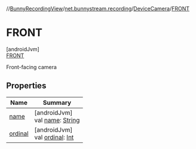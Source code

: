//[BunnyRecordingView](../../../../index.md)/[net.bunnystream.recording](../../index.md)/[DeviceCamera](../index.md)/[FRONT](index.md)

# FRONT

[androidJvm]\
[FRONT](index.md)

Front-facing camera

## Properties

| Name | Summary |
|---|---|
| [name](index.md#-372974862%2FProperties%2F-1916018976) | [androidJvm]<br>val [name](index.md#-372974862%2FProperties%2F-1916018976): [String](https://kotlinlang.org/api/latest/jvm/stdlib/kotlin-stdlib/kotlin/-string/index.html) |
| [ordinal](index.md#-739389684%2FProperties%2F-1916018976) | [androidJvm]<br>val [ordinal](index.md#-739389684%2FProperties%2F-1916018976): [Int](https://kotlinlang.org/api/latest/jvm/stdlib/kotlin-stdlib/kotlin/-int/index.html) |
